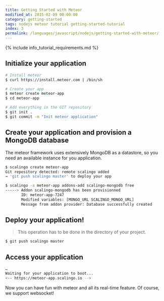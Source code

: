 ```yaml
---
title: Getting Started with Meteor
modified_at: 2015-02-09 00:00:00
category: getting-started
tags: nodejs meteor tutorial getting-started-tutorial
index: 3
permalink: /languages/javascript/nodejs/getting-started-with-meteor/
---
```


{% include info_tutorial_requirements.md %}

## Initialize your application

```bash
# Install meteor
$ curl https://install.meteor.com | /bin/sh

# Create your app
$ meteor create meteor-app
$ cd meteor-app

# Add everything in the GIT repository
$ git init .
$ git commit -m "Init meteor application"
```

## Create your application and provision a MongoDB database

The meteor framework uses extensively MongoDB as a datastore,
so you need an available instance for you application.

```bash
$ scalingo create meteor-app
Git repository detected: remote scalingo added
→ 'git push scalingo master' to deploy your app

$ scalingo -a meteor-app addons-add scalingo-mongodb free
-----> Addon scalingo-mongodb has been provisionned
       ID: meteor-app-7247
       Modified variables: [MONGO_URL SCALINGO_MONGO_URL]
       Message from addon provider: Database successfully created
```

## Deploy your application!

> This operation has to be done in the directory of your project.

```bash
$ git push scalingo master
```

## Access your application

```bash
…
Waiting for your application to boot...
<-- https://meteor-app.scalingo.io -->
```

Now you can have fun with meteor and all its real-time feature. Of course, we support websocket!
